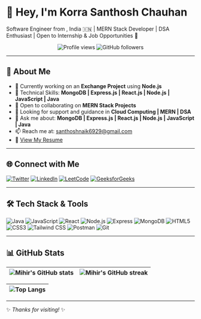 # 👋 Hey, I'm Korra Santhosh Chauhan

Software Engineer from , India 🇮🇳 | MERN Stack Developer | DSA Enthusiast | Open to Internship & Job Opportunities 🚀


<p align="center">
  <img src="https://komarev.com/ghpvc/?username=katemihir26&label=Profile%20views&color=0e75b6&style=flat" alt="Profile views"/>
  <a "https://github.com/chowhan123">
    <img src="https://img.shields.io/github/followers/katemihir26?label=Follow&style=social" alt="GitHub followers"/>
  </a>
</p>

---

## 🚀 About Me

- 🧪 Currently working on an **Exchange Project** using **Node.js**
- 🌱 Technical Skills: **MongoDB | Express.js | React.js | Node.js | JavaScript | Java**
- 👯 Open to collaborating on **MERN Stack Projects**
- 🤝 Looking for support and guidance in **Cloud Computing | MERN | DSA**
- 💬 Ask me about: **MongoDB | Express.js | React.js | Node.js | JavaScript | Java**
- 📫 Reach me at: [santhoshnaik6929@gmail.com](mailto:santhoshnaik6929@gmail.com)
- 📄 [View My Resume](https://drive.google.com/file/d/1vQKCslQuMG-ZS23LfzWRG0cduw5fNJi4/view?usp=drive_link)

---

## 🌐 Connect with Me

[![Twitter](https://img.shields.io/badge/Twitter-1DA1F2?style=flat&logo=twitter&logoColor=white)]()
[![LinkedIn](https://img.shields.io/badge/LinkedIn-0A66C2?style=flat&logo=linkedin&logoColor=white)](https://www.linkedin.com/in/santhosh-chauhan/)
[![LeetCode](https://img.shields.io/badge/LeetCode-FFA116?style=flat&logo=leetcode&logoColor=white)](https://leetcode.com/u/santhoshnaik218/)
[![GeeksforGeeks](https://img.shields.io/badge/GeeksforGeeks-0F9D58?style=flat&logo=geeksforgeeks&logoColor=white)](https://www.geeksforgeeks.org/user/santhoshacme/)

---

## 🛠️ Tech Stack & Tools

![Java](https://img.shields.io/badge/-Java-007396?style=flat&logo=java&logoColor=white)
![JavaScript](https://img.shields.io/badge/-JavaScript-F7DF1E?style=flat&logo=javascript&logoColor=black)
![React](https://img.shields.io/badge/-React-61DAFB?style=flat&logo=react&logoColor=black)
![Node.js](https://img.shields.io/badge/-Node.js-339933?style=flat&logo=nodedotjs&logoColor=white)
![Express](https://img.shields.io/badge/-Express-000000?style=flat&logo=express&logoColor=white)
![MongoDB](https://img.shields.io/badge/-MongoDB-47A248?style=flat&logo=mongodb&logoColor=white)
![HTML5](https://img.shields.io/badge/-HTML5-E34F26?style=flat&logo=html5&logoColor=white)
![CSS3](https://img.shields.io/badge/-CSS3-1572B6?style=flat&logo=css3&logoColor=white)
![Tailwind CSS](https://img.shields.io/badge/-TailwindCSS-06B6D4?style=flat&logo=tailwindcss&logoColor=white)
![Postman](https://img.shields.io/badge/-Postman-FF6C37?style=flat&logo=postman&logoColor=white)
![Git](https://img.shields.io/badge/-Git-F05032?style=flat&logo=git&logoColor=white)

---

## 📊 GitHub Stats

| <img src="https://github-readme-stats.vercel.app/api?username=katemihir26&show_icons=true&theme=radical" alt="Mihir's GitHub stats" /> | <img src="https://github-readme-streak-stats.herokuapp.com/?user=katemihir26&theme=radical" alt="Mihir's GitHub streak" /> |
| - | - |

| ![Top Langs](https://github-readme-stats.vercel.app/api/top-langs/?username=katemihir26&layout=compact&theme=radical) |
| - |

---

✨ _Thanks for visiting!_ ✨
